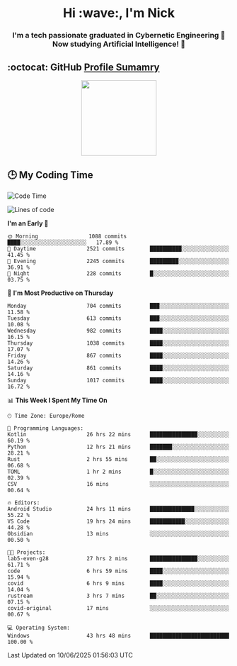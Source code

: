 <h1 align="center">Hi :wave:, I'm Nick</h1>

<h3 align="center">I'm a tech passionate graduated in Cybernetic Engineering 🤖<br>
Now studying Artificial Intelligence! 🧠</h3>


## :octocat: GitHub <a href="https://github.com/vn7n24fzkq/github-profile-summary-cards">Profile Sumamry</a>

<p align="center">
   <img style="height:170px;display:inline-block"  src="http://github-profile-summary-cards.vercel.app/api/cards/profile-details?username=CodeClimberNT&theme=github_dark" />
<!--    <img style="height:170px;display:inline-block"  src="http://github-profile-summary-cards.vercel.app/api/cards/repos-per-language?username=CodeClimberNT&theme=github_dark&exclude=" /> -->
</p>

 ## :clock3: My Coding Time 
 
<!--START_SECTION:waka-->
![Code Time](http://img.shields.io/badge/Code%20Time-648%20hrs%2047%20mins-blue)

![Lines of code](https://img.shields.io/badge/From%20Hello%20World%20I%27ve%20Written-5.6%20million%20lines%20of%20code-blue)

**I'm an Early 🐤** 

```text
🌞 Morning                1088 commits        ████░░░░░░░░░░░░░░░░░░░░░   17.89 % 
🌆 Daytime                2521 commits        ██████████░░░░░░░░░░░░░░░   41.45 % 
🌃 Evening                2245 commits        █████████░░░░░░░░░░░░░░░░   36.91 % 
🌙 Night                  228 commits         █░░░░░░░░░░░░░░░░░░░░░░░░   03.75 % 
```
📅 **I'm Most Productive on Thursday** 

```text
Monday                   704 commits         ███░░░░░░░░░░░░░░░░░░░░░░   11.58 % 
Tuesday                  613 commits         ███░░░░░░░░░░░░░░░░░░░░░░   10.08 % 
Wednesday                982 commits         ████░░░░░░░░░░░░░░░░░░░░░   16.15 % 
Thursday                 1038 commits        ████░░░░░░░░░░░░░░░░░░░░░   17.07 % 
Friday                   867 commits         ████░░░░░░░░░░░░░░░░░░░░░   14.26 % 
Saturday                 861 commits         ████░░░░░░░░░░░░░░░░░░░░░   14.16 % 
Sunday                   1017 commits        ████░░░░░░░░░░░░░░░░░░░░░   16.72 % 
```


📊 **This Week I Spent My Time On** 

```text
🕑︎ Time Zone: Europe/Rome

💬 Programming Languages: 
Kotlin                   26 hrs 22 mins      ███████████████░░░░░░░░░░   60.19 % 
Python                   12 hrs 21 mins      ███████░░░░░░░░░░░░░░░░░░   28.21 % 
Rust                     2 hrs 55 mins       ██░░░░░░░░░░░░░░░░░░░░░░░   06.68 % 
TOML                     1 hr 2 mins         █░░░░░░░░░░░░░░░░░░░░░░░░   02.39 % 
CSV                      16 mins             ░░░░░░░░░░░░░░░░░░░░░░░░░   00.64 % 

🔥 Editors: 
Android Studio           24 hrs 11 mins      ██████████████░░░░░░░░░░░   55.22 % 
VS Code                  19 hrs 24 mins      ███████████░░░░░░░░░░░░░░   44.28 % 
Obsidian                 13 mins             ░░░░░░░░░░░░░░░░░░░░░░░░░   00.50 % 

🐱‍💻 Projects: 
lab5-even-g28            27 hrs 2 mins       ███████████████░░░░░░░░░░   61.71 % 
code                     6 hrs 59 mins       ████░░░░░░░░░░░░░░░░░░░░░   15.94 % 
covid                    6 hrs 9 mins        ████░░░░░░░░░░░░░░░░░░░░░   14.04 % 
rustream                 3 hrs 7 mins        ██░░░░░░░░░░░░░░░░░░░░░░░   07.15 % 
covid-original           17 mins             ░░░░░░░░░░░░░░░░░░░░░░░░░   00.67 % 

💻 Operating System: 
Windows                  43 hrs 48 mins      █████████████████████████   100.00 % 
```


 Last Updated on 10/06/2025 01:56:03 UTC
<!--END_SECTION:waka-->

